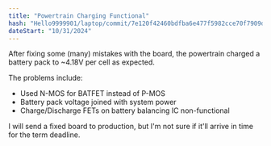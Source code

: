 ```yaml
---
title: "Powertrain Charging Functional"
hash: "Hello9999901/laptop/commit/7e120f42460bdfba6e477f5982cce70f7909ddb4"
dateStart: "10/31/2024"
---
```


After fixing some (many) mistakes with the board, the powertrain charged a battery pack to ~4.18V per cell as expected.

The problems include:

- Used N-MOS for BATFET instead of P-MOS
- Battery pack voltage joined with system power
- Charge/Discharge FETs on battery balancing IC non-functional

I will send a fixed board to production, but I'm not sure if it'll arrive in time for the term deadline.
